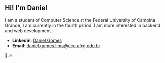<h2> Hi! I'm Daniel </h2>
<p> I am a student of Computer Science at the Federal University of Campina Grande, I am currently in the fourth period. I am more interested in backend and web development. </p>

- **Linkedin**: [Daniel Gomes](https://www.linkedin.com/in/daniel-gomes-3a5ba2206/)
- **Email**: daniel.gomes.lima@ccc.ufcg.edu.br
<p> 🚀 🔥 </p>
